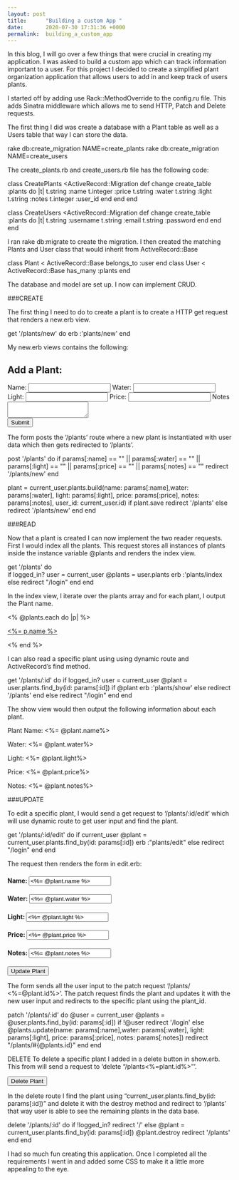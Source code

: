 ```yaml
---
layout: post
title:      "Building a custom App "
date:       2020-07-30 17:31:36 +0000
permalink:  building_a_custom_app
---
```



In this blog, I will go over a few things that were crucial in creating my application. I was asked to build a custom app which can track information important to a user. For this project I decided to create a simplified plant organization application that allows users to add in and keep track of users plants.

I started off by adding use Rack::MethodOverride to the config.ru file. This adds Sinatra middleware which allows me to send HTTP, Patch and Delete requests.

The first thing I did was create a database with a Plant table as well as a Users table that way I can store the data.

rake db:create_migration NAME=create_plants
rake db:create_migration NAME=create_users

The create_plants.rb and create_users.rb file has the following code:

class CreatePlants <ActiveRecord::Migration
  def change
    create_table :plants do |t|
      t.string :name
      t.integer :price
      t.string :water
      t.string :light
      t.string :notes
      t.integer :user_id
    end 
  end 
end 

class CreateUsers <ActiveRecord::Migration
  def change
    create_table :plants do |t|
      t.string :username
      t.string :email
      t.string :password
    end 
  end 
end

I ran rake db:migrate to create the migration. I then created the matching Plants and User class that would inherit from ActiveRecord::Base

class Plant < ActiveRecord::Base
  belongs_to :user
end
class User < ActiveRecord::Base
  has_many :plants
end

The database and model are set up. I now can implement CRUD.

###CREATE

The first thing I need to do to create a plant is to create a HTTP get request that renders a new.erb view.

get '/plants/new' do
  erb :'plants/new'
end

My new.erb views contains the following:

<h2> Add a Plant: </h2>
  <form method="POST" action="/plants">
    <label for="name">Name:</label>
    <input type="text" name="name">
    <label for="Water">Water:</label>
    <input type="text" name="water">
    <label for="light">Light:</label>
    <input type="text" name="light"> 
    <label for="price">Price:</label>
    <input type="integer" name="price">
    <label for="notes">Notes</label>  <br>
    <textarea type="text" name="notes"></textarea><br>
    <input type="submit">
 </form>
 
The form posts the ‘/plants’ route where a new plant is instantiated with user data which then gets redirected to ‘/plants’.

post '/plants' do
   if  params[:name] == "" || params[:water] == ""  ||   params[:light] == "" || params[:price] == ""  || params[:notes] == ""
   redirect '/plants/new'
end

plant = current_user.plants.build(name: params[:name],water: params[:water], light: params[:light], price: params[:price], notes: params[:notes], user_id: current_user.id)
   if plant.save
       redirect '/plants'
   else
       redirect '/plants/new'
   end
end

###READ

Now that a plant is created I can now implement the two reader requests. First I would index all the plants. This request stores all instances of plants inside the instance variable @plants and renders the index view.

get '/plants' do  
   if logged_in?
      user = current_user
      @plants = user.plants
      erb :'plants/index
   else
      redirect "/login"
   end 
end 

In the index view, I iterate over the plants array and for each plant, I output the Plant name.

<% @plants.each do |p| %>
    <p><a href="/plants/<%= p.id %>"><%= p.name %></a></p>
<% end %>

I can also read a specific plant using using dynamic route and ActiveRecord’s find method.

get '/plants/:id' do
  if logged_in?
    user = current_user
    @plant = user.plants.find_by(id: params[:id])
    if @plant
      erb :'plants/show'
    else
      redirect '/plants'
    end
  else
    redirect "/login"
  end
end

The show view would then output the following information about each plant.

<p>Plant Name: <%= @plant.name%></p>
<p>Water: <%= @plant.water%></p>
<p>Light: <%= @plant.light%></p>
<p>Price: <%= @plant.price%></p>
<p>Notes: <%= @plant.notes%></p>

###UPDATE

To edit a specific plant, I would send a get request to ‘/plants/:id/edit’ which will use dynamic route to get user input and find the plant.

get '/plants/:id/edit' do
  if current_user
    @plant = current_user.plants.find_by(id: params[:id])
    erb :"plants/edit"
  else
    redirect "/login"
  end
end

The request then renders the form in edit.erb:

<form action="/plants/<%= @plant.id%>" method="POST">
<input type="hidden" id="hidden" name="_method" value="PATCH">
<h4>Name: <input type="text" name="name" value= "<%= @plant.name %>"></h4>
<h4>Water: <input type="text" name="water" value= "<%= @plant.water %>"></h4>
<h4>Light: <input type="text" name="light" value= "<%= @plant.light %>"></h4>
<h4>Price: <input type="integer" name="price" value= "<%= @plant.price %>"></h4>
<h4>Notes: <input type="text" name="notes" value= "<%= @plant.notes %>"></h4>
<input type="submit" name="submit" value="Update Plant">

The form sends all the user input to the patch request ‘/plants/ <%=@plant.id%>’.
The patch request finds the plant and updates it with the new user input and redirects to the specific plant using the plant_id.

patch '/plants/:id' do
  @user = current_user
  @plants = @user.plants.find_by(id: params[:id])
  if !@user
    redirect '/login'
  else
    @plants.update(name: params[:name],water: params[:water], light: params[:light], price: params[:price], notes: params[:notes])
    redirect "/plants/#{@plants.id}"
  end
end

DELETE
To delete a specific plant I added in a delete button in show.erb. This from will send a request to ‘delete “/plants<%=plant.id%>”’.

<form method="POST" action="/plants/<%= @plant.id %>">
  <input type="hidden" name="_method" value="DELETE">
  <input type="submit" value="Delete Plant">
</form>

In the delete route I find the plant using “current_user.plants.find_by(id: params[:id])” and delete it with the destroy method and redirect to ‘/plants’ that way user is able to see the remaining plants in the data base.

delete '/plants/:id' do
  if !logged_in?
    redirect '/'
  else @plant = current_user.plants.find_by(id: params[:id])
    @plant.destroy
    redirect '/plants'
  end
end

I had so much fun creating this application. Once I completed all the requirements I went in and added some CSS to make it a little more appealing to the eye.

